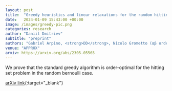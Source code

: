 ```yaml
---
layout: post
title:  "Greedy heuristics and linear relaxations for the random hitting set problem"
date:   2024-01-09 15:43:00 +00:00
image: /images/greedy-pic.png
categories: research
author: "Daniil Dmitriev"
subtitle: "preprint"
authors: "Gabriel Arpino, <strong>DD</strong>, Nicolo Grometto (αβ order)"
venue: "APPROX"
arxiv: https://arxiv.org/abs/2305.05565
---
```


We prove that the standard greedy algorithm is order-optimal for the hitting set problem in the random bernoulli case.

<!-- [Poster PDF](/pdfs/i3d_2013.pdf){:target="_blank"} -->

<!-- [ACM Citation](http://dl.acm.org/citation.cfm?id=2448232){:target="_blank"} -->

[arXiv link](https://arxiv.org/abs/2305.05565){:target="_blank"}
